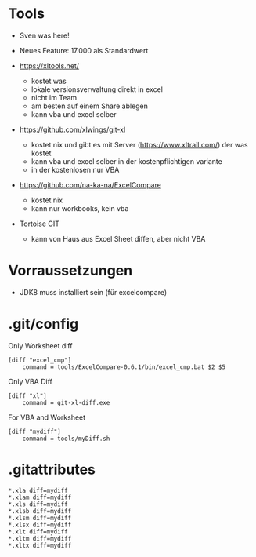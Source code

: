 # Tools
- Sven was here!
- Neues Feature: 17.000 als Standardwert

- https://xltools.net/
  - kostet was
  - lokale versionsverwaltung direkt in excel
  - nicht im Team
  - am besten auf einem Share ablegen
  - kann vba und excel selber

- https://github.com/xlwings/git-xl
  - kostet nix und gibt es mit Server (https://www.xltrail.com/) der was kostet
  - kann vba und excel selber in der kostenpflichtigen variante
  - in der kostenlosen nur VBA
  
- https://github.com/na-ka-na/ExcelCompare
  - kostet nix
  - kann nur workbooks, kein vba
  
- Tortoise GIT 
  - kann von Haus aus Excel Sheet diffen, aber nicht VBA


# Vorraussetzungen
- JDK8 muss installiert sein (für excelcompare)

# .git/config

Only Worksheet diff
```
[diff "excel_cmp"]
	command = tools/ExcelCompare-0.6.1/bin/excel_cmp.bat $2 $5	
```
	
Only VBA Diff
```
[diff "xl"]
	command = git-xl-diff.exe
```

For VBA and Worksheet
```
[diff "mydiff"]
    command = tools/myDiff.sh
```
	
# .gitattributes
```
*.xla diff=mydiff
*.xlam diff=mydiff
*.xls diff=mydiff
*.xlsb diff=mydiff
*.xlsm diff=mydiff
*.xlsx diff=mydiff
*.xlt diff=mydiff
*.xltm diff=mydiff
*.xltx diff=mydiff
```
